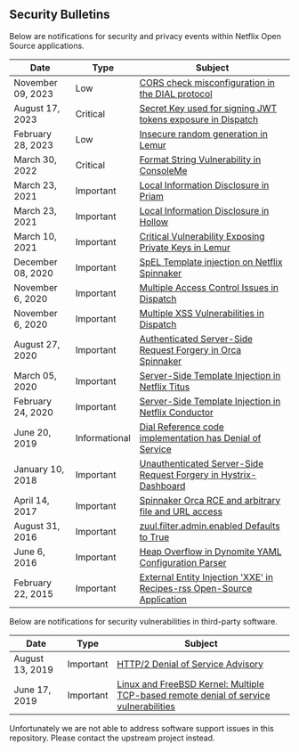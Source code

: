 ## Security Bulletins
Below are notifications for security and privacy events within Netflix Open Source applications.


| Date              | Type      | Subject |
|-------------------|-----------|-----------------------------------------------|
| November 09, 2023| Low | [CORS check misconfiguration in the DIAL protocol](advisories/nflx-2023-003.md)|
| August 17, 2023| Critical | [Secret Key used for signing JWT tokens exposure in Dispatch](advisories/nflx-2023-002.md)|
| February 28, 2023| Low | [Insecure random generation in Lemur](advisories/nflx-2023-001.md)|
| March 30, 2022| Critical | [Format String Vulnerability in ConsoleMe](advisories/nflx-2022-001.md)|
| March 23, 2021| Important | [Local Information Disclosure in Priam](advisories/nflx-2021-002.md)|
| March 23, 2021| Important | [Local Information Disclosure in Hollow](advisories/nflx-2021-001.md)|
| March 10, 2021| Important | [Critical Vulnerability Exposing Private Keys in Lemur](advisories/nflx-2021-003.md)|
| December 08, 2020| Important | [SpEL Template injection on Netflix Spinnaker](advisories/nflx-2020-006.md)|
| November 6, 2020 | Important | [Multiple Access Control Issues in Dispatch](advisories/nflx-2020-005.md)|
| November 6, 2020 | Important | [Multiple XSS Vulnerabilities in Dispatch](advisories/nflx-2020-004.md)|
| August 27, 2020 | Important | [Authenticated Server-Side Request Forgery in Orca Spinnaker](advisories/nflx-2020-003.md)|
| March 05, 2020| Important | [Server-Side Template Injection in Netflix Titus](advisories/nflx-2020-002.md)
| February 24, 2020| Important | [Server-Side Template Injection in Netflix Conductor](advisories/nflx-2020-001.md)
| June 20, 2019| Informational | [Dial Reference code implementation has Denial of Service](advisories/nflx-2019-003.md)
| January 10, 2018 | Important | [Unauthenticated Server-Side Request Forgery in Hystrix-Dashboard](advisories/nflx-2018-001.md) |
| April 14, 2017 | Important | [Spinnaker Orca RCE and arbitrary file and URL access](advisories/nflx-2017-001.md) |
| August 31, 2016 | Important | [zuul.filter.admin.enabled Defaults to True](advisories/nflx-2016-003.md) |
| June 6, 2016 | Important | [Heap Overflow in Dynomite YAML Configuration Parser](advisories/nflx-2016-002.md) |
| February 22, 2015 | Important | [External Entity Injection 'XXE' in Recipes-rss Open-Source Application](advisories/nflx-2015-001.md) |



Below are notifications for security vulnerabilities in third-party software.

| Date              | Type      | Subject |
|-------------------|-----------|-----------------------------------------------|
| August 13, 2019 | Important | [HTTP/2 Denial of Service Advisory](advisories/third-party/2019-002.md) |
| June 17, 2019 | Important | [Linux and FreeBSD Kernel: Multiple TCP-based remote denial of service vulnerabilities](advisories/third-party/2019-001.md) |

Unfortunately we are not able to address software support issues in this repository. Please contact the upstream project instead.

